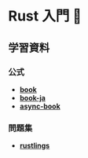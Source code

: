 # Rust 入門 🦀

## 学習資料
### 公式
- [**book**](https://github.com/rust-lang/book)
- [**book-ja**](https://doc.rust-jp.rs/book-ja/)
- [**async-book**](https://github.com/rust-lang/async-book)

### 問題集
- [**rustlings**](https://github.com/rust-lang/rustlings)

